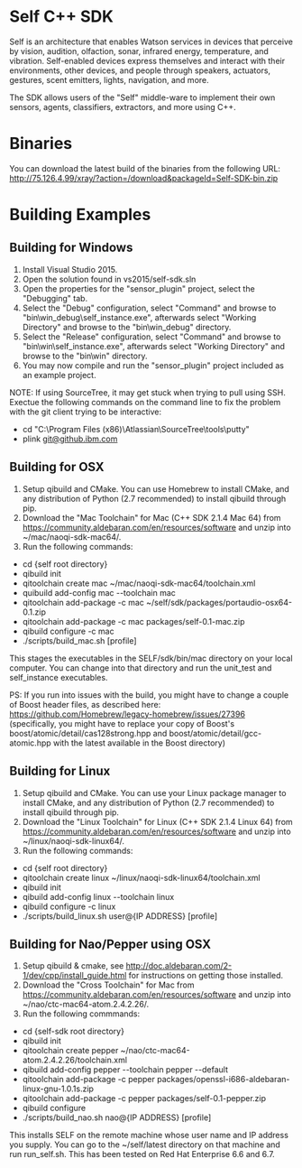 # Self C++ SDK

Self is an architecture that enables Watson services in devices that perceive by vision, audition, olfaction, sonar, infrared energy, temperature, and vibration. Self-enabled devices express themselves and interact with their environments, other devices, and people through speakers, actuators, gestures, scent emitters, lights, navigation, and more.

The SDK allows users of the "Self" middle-ware to implement their own sensors, agents, classifiers, extractors, and more using C++.


# Binaries
You can download the latest build of the binaries from the following URL:
http://75.126.4.99/xray/?action=/download&packageId=Self-SDK-bin.zip

# Building Examples

## Building for Windows

1. Install Visual Studio 2015.
2. Open the solution found in vs2015/self-sdk.sln
3. Open the properties for the "sensor_plugin" project, select the "Debugging" tab.
4. Select the "Debug" configuration, select "Command" and browse to "bin\win_debug\self_instance.exe", afterwards select "Working Directory" and browse to the "bin\win_debug\" directory.
5. Select the "Release" configuration, select "Command" and browse to "bin\win\self_instance.exe", afterwards select "Working Directory" and browse to the "bin\win" directory.
6. You may now compile and run the "sensor_plugin" project included as an example project.
 
NOTE: If using SourceTree, it may get stuck when trying to pull using SSH. Exectue the following commands on the command line to fix the problem with the git client trying to be interactive:
* cd "C:\Program Files (x86)\Atlassian\SourceTree\tools\putty"
* plink git@github.ibm.com

## Building for OSX
1. Setup qibuild and CMake. You can use Homebrew to install CMake, and any distribution of Python (2.7 recommended) to install qibuild through pip.
2. Download the "Mac Toolchain" for Mac (C++ SDK 2.1.4 Mac 64) from https://community.aldebaran.com/en/resources/software and unzip into ~/mac/naoqi-sdk-mac64/.
3. Run the following commands:
  * cd {self root directory}
  * qibuild init  
  * qitoolchain create mac ~/mac/naoqi-sdk-mac64/toolchain.xml
  * quibuild add-config mac --toolchain mac
  * qitoolchain add-package -c mac ~/self/sdk/packages/portaudio-osx64-0.1.zip 
  * qitoolchain add-package -c mac packages/self-0.1-mac.zip
  * qibuild configure -c mac
  * ./scripts/build_mac.sh [profile]

This stages the executables in the SELF/sdk/bin/mac directory on your local computer. You can change into that directory and run the unit_test and self_instance executables.

PS: If you run into issues with the build, you might have to change a couple of Boost header files, as described here: https://github.com/Homebrew/legacy-homebrew/issues/27396 (specifically, you might have to replace your copy of Boost's boost/atomic/detail/cas128strong.hpp and boost/atomic/detail/gcc-atomic.hpp with the latest available in the Boost directory)

## Building for Linux
1. Setup qibuild and CMake. You can use your Linux package manager to install CMake, and any distribution of Python (2.7 recommended) to install qibuild through pip.
2. Download the "Linux Toolchain" for Linux (C++ SDK 2.1.4 Linux 64) from https://community.aldebaran.com/en/resources/software and unzip into ~/linux/naoqi-sdk-linux64/.
3. Run the following commands:
  * cd {self root directory}
  * qitoolchain create linux ~/linux/naoqi-sdk-linux64/toolchain.xml
  * qibuild init
  * qibuild add-config linux --toolchain linux
  * qibuild configure -c linux
  * ./scripts/build_linux.sh user@{IP ADDRESS} [profile]

## Building for Nao/Pepper using OSX

1. Setup qibuild & cmake, see http://doc.aldebaran.com/2-1/dev/cpp/install_guide.html for instructions on getting those installed.
2. Download the "Cross Toolchain" for Mac from https://community.aldebaran.com/en/resources/software and unzip into ~/nao/ctc-mac64-atom.2.4.2.26/.
3. Run the following commmands:
  * cd {self-sdk root directory}
  * qibuild init
  * qitoolchain create pepper ~/nao/ctc-mac64-atom.2.4.2.26/toolchain.xml
  * qibuild add-config pepper --toolchain pepper --default
  * qitoolchain add-package -c pepper packages/openssl-i686-aldebaran-linux-gnu-1.0.1s.zip
  * qitoolchain add-package -c pepper packages/self-0.1-pepper.zip
  * qibuild configure 
  * ./scripts/build_nao.sh nao@{IP ADDRESS} [profile]
  
This installs SELF on the remote machine whose user name and IP address you supply. You can go to the ~/self/latest directory on that machine and run run_self.sh. This has been tested on Red Hat Enterprise 6.6 and 6.7.
